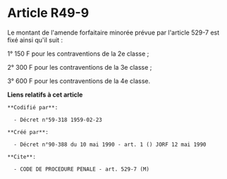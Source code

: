 # Article R49-9

Le montant de l'amende forfaitaire minorée prévue par l'article 529-7 est fixé ainsi qu'il suit :

1° 150 F pour les contraventions de la 2e classe ;

2° 300 F pour les contraventions de la 3e classe ;

3° 600 F pour les contraventions de la 4e classe.

**Liens relatifs à cet article**

	**Codifié par**:

	  - Décret n°59-318 1959-02-23

	**Créé par**:

	  - Décret n°90-388 du 10 mai 1990 - art. 1 () JORF 12 mai 1990

	**Cite**:

	  - CODE DE PROCEDURE PENALE - art. 529-7 (M)
